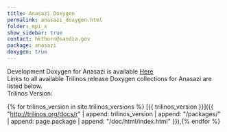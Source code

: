 ```yaml
---
title: Anasazi Doxygen
permalink: anasazi_doxygen.html
folder: mpi_x
show_sidebar: true
contact: hkthorn@sandia.gov
package: anasazi
doxygen: true
---
```


Development Doxygen for Anasazi is available [Here](http://trilinos.org/docs/dev/packages/anasazi/doc/html/index.html)  
Links to all available Trilinos release Doxygen collections for Anasazi are listed below.  
Trilinos Version: 

{% for trilinos_version in site.trilinos_versions %}
[{{ trilinos_version }}]({{ "http://trilinos.org/docs/r" | append: trilinos_version | append: "/packages/" | append: page.package | append: "/doc/html/index.html" }}),{% endfor %}

